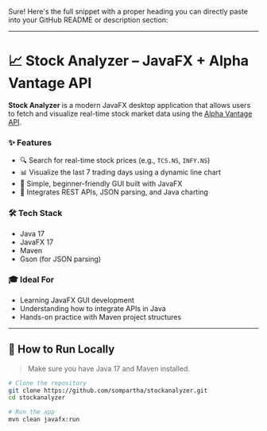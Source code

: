 Sure! Here's the full snippet with a proper heading you can directly paste into your GitHub README or description section:

---

# 📈 Stock Analyzer – JavaFX + Alpha Vantage API

**Stock Analyzer** is a modern JavaFX desktop application that allows users to fetch and visualize real-time stock market data using the [Alpha Vantage API](https://www.alphavantage.co/).

### ✨ Features

* 🔍 Search for real-time stock prices (e.g., `TCS.NS`, `INFY.NS`)
* 📊 Visualize the last 7 trading days using a dynamic line chart
* 🧰 Simple, beginner-friendly GUI built with JavaFX
* 🧩 Integrates REST APIs, JSON parsing, and Java charting

### 🛠 Tech Stack

* Java 17
* JavaFX 17
* Maven
* Gson (for JSON parsing)

### 🎓 Ideal For

* Learning JavaFX GUI development
* Understanding how to integrate APIs in Java
* Hands-on practice with Maven project structures



---

## 🚀 How to Run Locally

> Make sure you have Java 17 and Maven installed.

```bash
# Clone the repository
git clone https://github.com/sompartha/stockanalyzer.git
cd stockanalyzer

# Run the app
mvn clean javafx:run
